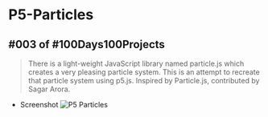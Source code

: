 
# P5-Particles
## #003 of #100Days100Projects
> There is a light-weight JavaScript library named particle.js which creates a very pleasing particle system. This is an attempt to recreate that particle system using p5.js. Inspired by Particle.js, contributed by Sagar Arora.

* Screenshot 
![P5 Particles](https://user-images.githubusercontent.com/45451363/115122124-15a7c180-9fd8-11eb-9e21-a177e93fd844.png)
